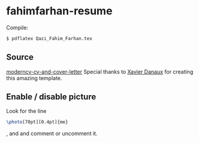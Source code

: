 # fahimfarhan-resume

Compile:

```bash
$ pdflatex Qazi_Fahim_Farhan.tex
```

## Source

[moderncv-cv-and-cover-letter](https://www.latextemplates.com/template/moderncv-cv-and-cover-letter)
Special thanks to [Xavier Danaux](https://github.com/xdanaux) for creating this amazing template.

## Enable / disable picture

Look for the line

```tex
\photo[70pt][0.4pt]{me}
```

, and and comment or uncomment it.

